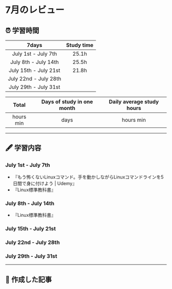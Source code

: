 # 7月のレビュー
## ⏰ 学習時間
| 7days | Study time |
| :---: | :---: |
| July 1st - July 7th | 25.1h |
| July 8th - July 14th | 25.5h |
| July 15th - July 21st | 21.8h |
| July 22nd - July 28th ||
| July 29th - July 31st ||

| Total | Days of study in one month | Daily average study hours |
| :---: | :---: | :---: |
| hours min | days | hours min |
---
## 🖋️ 学習内容
### July 1st - July 7th
- 『もう怖くないLinuxコマンド。手を動かしながらLinuxコマンドラインを5日間で身に付けよう | Udemy』
- 『Linux標準教科書』
### July 8th - July 14th
- 『Linux標準教科書』
### July 15th - July 21st
### July 22nd - July 28th
### July 29th - July 31st
---
## 📰 作成した記事



